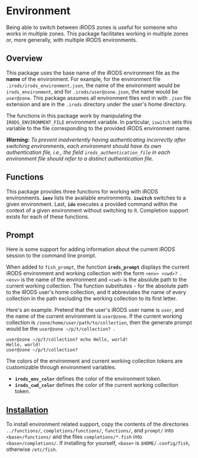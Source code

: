 # Environment

Being able to switch between iRODS zones is useful for someone who works in multiple zones. This
package facilitates working in multiple zones or, more generally, with multiple iRODS environments.


## Overview

This package uses the base name of the iRODS environment file as the __name__ of the environment.
For example, for the environment file `.irods/irods_environment.json`, the name of the environment
would be `irods_environment`, and for `.irods/user@zone.json`, the name would be `user@zone`. This
package assumes all environment files end in with `.json` file extension and are in the `.irods`
directory under the user's home directory.

The functions in this package work by manipulating the `IRODS_ENVIRONMENT_FILE` environment
variable. In particular, `iswitch` sets this variable to the file corresponding to the provided
iRODS environment name.

___Warning:___ _To prevent inadvertently having authenticating incorrectly after switching
environments, each environment should have its own authentication file, i.e., the field
`irods_authentication_file` in each environment file should refer to a distinct authentication
file._


## Functions

This package provides three functions for working with iRODS environments. **`ienv`** lists the
available environments. **`iswitch`** switches to a given environment. Last, **`ido`** executes a
provided command within the context of a given environment without switching to it. Completion
support exists for each of these functions.


## Prompt

Here is some support for adding information about the current iRODS session to the command line
prompt.

When added to `fish_prompt`, the function **`irods_prompt`** displays the current iRODS environment
and working collection with the form `<env> <cwd>? `. `<env>` is the name of the environment and
`<cwd>` is the absolute path to the current working collection. The function substitutes `~` for
the absolute path to the iRODS user's home collection, and it abbreviates the name of every
collection in the path excluding the working collection to its first letter.

Here's an example. Pretend that the user's iRODS user name is `user`, and the name of the current
environment is `user@zone`. If the current working collection is
`/zone/home/user/path/to/collection`, then the generate prompt would be the
`user@zone ~/p/t/collection? `.

```
user@zone ~/p/t/collection? echo Hello, world!
Hello, world!
user@zone ~/p/t/collection?
```

The colors of the environment and current working collection tokens are customizable through
environment variables.

* **`irods_env_color`** defines the color of the environment token.
* **`irods_cwd_color`** defines the color of the current working collection token.


## [Installation](#installation)

To install environment related support, copy the contents of the directories `../functions/`,
`completions/functions/`, `functions/`, and `prompt/` into `<base>/functions/` and the files
`completions/*.fish` into `<base>/completions/`. If installing for yourself, `<base>` is
`$HOME/.config/fish`, otherwise `/etc/fish`.
